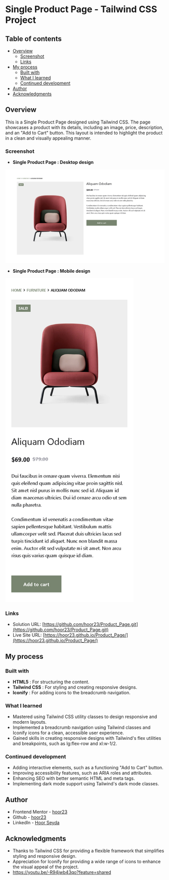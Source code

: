 # Single Product Page - Tailwind CSS Project

## Table of contents

- [Overview](#overview)
  - [Screenshot](#screenshot)
  - [Links](#links)
- [My process](#my-process)
  - [Built with](#built-with)
  - [What I learned](#what-i-learned)
  - [Continued development](#continued-development)
- [Author](#author)
- [Acknowledgments](#acknowledgments)



## Overview

This is a Single Product Page designed using Tailwind CSS. The page showcases a product with its details, including an image, price, description, and an "Add to Cart" button. This layout is intended to highlight the product in a clean and visually appealing manner.

### Screenshot

- **Single Product Page : Desktop design**

![](./asset/Single%20Product.png)

- **Single Product Page : Mobile design**

![](./asset/Single%20Product-mobile.png)

### Links

- Solution URL: [https://github.com/hoor23/Product_Page.git](https://github.com/hoor23/Product_Page.git)
- Live Site URL: [https://hoor23.github.io/Product_Page/](https://hoor23.github.io/Product_Page/)

## My process

### Built with

- **HTML5** : For structuring the content.
- **Tailwind CSS** : For styling and creating responsive designs.
- **Iconify** : For adding icons to the breadcrumb navigation.

### What I learned

- Mastered using Tailwind CSS utility classes to design responsive and modern layouts.
- Implemented a breadcrumb navigation using Tailwind classes and Iconify icons for a clean, accessible user experience.
- Gained skills in creating responsive designs with Tailwind's flex utilities and breakpoints, such as lg:flex-row and xl:w-1/2.

### Continued development

 - Adding interactive elements, such as a functioning "Add to Cart" button.
 - Improving accessibility features, such as ARIA roles and attributes.
 - Enhancing SEO with better semantic HTML and meta tags.
 - Implementing dark mode support using Tailwind's dark mode classes.

## Author
- Frontend Mentor - [hoor23](https://www.frontendmentor.io/profile/hoor23)
- Github - [hoor23](https://github.com/hoor23)
- LinkedIn - [Hoor Seyda](www.linkedin.com/in/hoor-seyda-901176222)

## Acknowledgments

- Thanks to Tailwind CSS for providing a flexible framework that simplifies styling and responsive design.
- Appreciation for Iconify for providing a wide range of icons to enhance the visual appeal of the project.
- https://youtu.be/-R94jwb43qo?feature=shared
